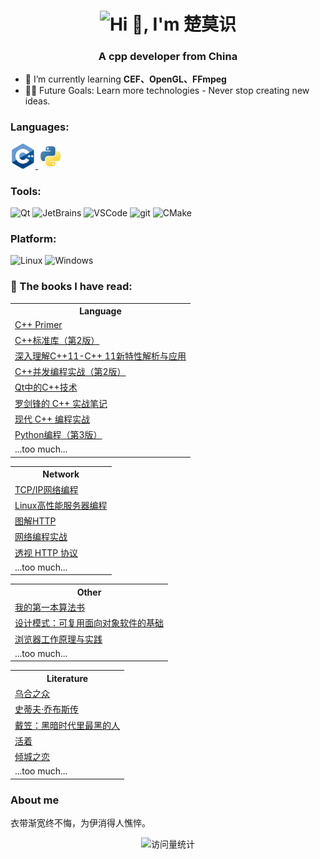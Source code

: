 <h1 align="center">
  <img src="https://readme-typing-svg.demolab.com?font=Fira+Code&pause=1000&center=true&repeat=false&width=435&lines=Hi+%F0%9F%91%8B%2C+I'm+%E6%A5%9A%E8%8E%AB%E8%AF%86" alt="Hi 👋, I'm 楚莫识" />
</h1>
<h3 align="center">A cpp developer from China</h3>

- 🌱 I’m currently learning **CEF、OpenGL、FFmpeg**
- 💪🏼 Future Goals: Learn more technologies - Never stop creating new ideas.



### Languages:

<p align="left"> 
  <a href="https://isocpp.org/" target="_blank" rel="noreferrer"> <img src="https://raw.githubusercontent.com/devicons/devicon/master/icons/cplusplus/cplusplus-original.svg" alt="cplusplus" width="40" height="40"/> </a> 
  <a href="https://www.python.org" target="_blank" rel="noreferrer"> <img src="https://raw.githubusercontent.com/devicons/devicon/master/icons/python/python-original.svg" alt="python" width="40" height="40"/> </a> </p>

### Tools:

<p>
  <img alt="Qt" src="https://upload.wikimedia.org/wikipedia/commons/0/0b/Qt_logo_2016.svg" width="40" height="40"/>
  <img alt="JetBrains" src="https://resources.jetbrains.com/storage/products/jetbrains/img/meta/jetbrains_logo_300x300.png" width="40" height="40"/>
  <img alt="VSCode" src="https://upload.wikimedia.org/wikipedia/commons/9/9a/Visual_Studio_Code_1.35_icon.svg" width="40" height="40"/>
  <img alt="git" src="https://www.vectorlogo.zone/logos/git-scm/git-scm-icon.svg" width="40" height="40"/>
  <img alt="CMake" src="https://cmake.org/wp-content/uploads/2019/05/cropped-cmake_512.png" width="40" height="40"/>
  
</p>



### Platform:

<p>
<img alt="Linux" src="https://img.shields.io/badge/-Linux-black?logo=ubuntu&logoColor=white">
<img alt="Windows" src="https://img.shields.io/badge/-Windows-black?logo=windows10">
</p>


### 📄 The books I have read:

<table align="center">
    <tr>
        <th>Language</th>
    </tr>
    <tr>
        <td><a href="https://book.douban.com/subject/25708312" target="_blank" rel="noreferrer"> C++ Primer</td>
    </tr>
    <tr>
        <td><a href="https://book.douban.com/subject/26419721" target="_blank" rel="noreferrer"> C++标准库（第2版）</td>
    </tr>
    <tr>
        <td><a href="https://book.douban.com/subject/24738301" target="_blank" rel="noreferrer"> 深入理解C++11-C++ 11新特性解析与应用</td>
    </tr>
    <tr>
        <td><a href="https://book.douban.com/subject/35653912" target="_blank" rel="noreferrer"> C++并发编程实战（第2版）</td>
    </tr>
    <tr>
        <td><a href="https://book.douban.com/subject/10812785" target="_blank" rel="noreferrer"> Qt中的C++技术</td>
    </tr>
    <tr>
        <td><a href="https://time.geekbang.org/column/intro/100051801" target="_blank" rel="noreferrer"> 罗剑锋的 C++ 实战笔记</td>
    </tr>
    <tr>
        <td><a href="https://time.geekbang.org/column/intro/100040501" target="_blank" rel="noreferrer"> 现代 C++ 编程实战
        </td>
    </tr>
    <tr>
        <td><a href="https://book.douban.com/subject/36365320" target="_blank" rel="noreferrer"> Python编程（第3版）</td>
    </tr>
    <tr>
        <td> ...too much...</td>
    </tr>
</table>

<table align="center">
    <tr>
        <th>Network</th>
    </tr>
    <tr>
        <td><a href="https://book.douban.com/subject/25911735" target="_blank" rel="noreferrer"> TCP/IP网络编程</td>
    </tr>
    <tr>
        <td><a href="https://book.douban.com/subject/24722611" target="_blank" rel="noreferrer"> Linux高性能服务器编程</td>
    </tr>
    <tr>
        <td><a href="https://book.douban.com/subject/25863515" target="_blank" rel="noreferrer"> 图解HTTP</td>
    </tr>
    <tr>
        <td><a href="https://time.geekbang.org/column/intro/100029001" target="_blank" rel="noreferrer"> 网络编程实战</td>
    </tr>
    <tr>
        <td><a href="https://book.douban.com/subject/10812785" target="_blank" rel="noreferrer"> 透视 HTTP 协议</td>
    </tr>
    <tr>
        <td> ...too much...</td>
    </tr>
</table>


<table align="center">
    <tr>
        <th>Other</th>
    </tr>
    <tr>
        <td><a href="https://book.douban.com/subject/30357170" target="_blank" rel="noreferrer"> 我的第一本算法书</td>
    </tr>
    <tr>
        <td><a href="https://book.douban.com/subject/34262305" target="_blank" rel="noreferrer"> 设计模式：可复用面向对象软件的基础
        </td>
    </tr>
    <tr>
        <td><a href="https://time.geekbang.org/column/intro/100033601" target="_blank" rel="noreferrer"> 浏览器工作原理与实践
        </td>
    </tr>
    <tr>
        <td> ...too much...</td>
    </tr>
</table>

<table align="center">
    <tr>
        <th>Literature</th>
    </tr>
    <tr>
        <td><a href="https://book.douban.com/subject/30121482" target="_blank" rel="noreferrer"> 乌合之众</td>
    </tr>
    <tr>
        <td><a href="https://book.douban.com/subject/6798611" target="_blank" rel="noreferrer"> 史蒂夫·乔布斯传</td>
    </tr>
    <tr>
        <td><a href="https://book.douban.com/subject/34428637" target="_blank" rel="noreferrer"> 戴笠：黑暗时代里最黑的人</td>
    </tr>
    <tr>
        <td><a href="https://book.douban.com/subject/4913064" target="_blank" rel="noreferrer"> 活着</td>
    </tr>
    <tr>
        <td><a href="https://book.douban.com/subject/1985223" target="_blank" rel="noreferrer"> 倾城之恋</td>
    </tr>
    <tr>
        <td> ...too much...</td>
    </tr>
</table>


### About me
衣带渐宽终不悔，为伊消得人憔悴。



<p align="center">
  <img src="https://komarev.com/ghpvc/?username=l-super&label=Views&color=orange&style=flat-square" alt="访问量统计" align="center" />
</p>



